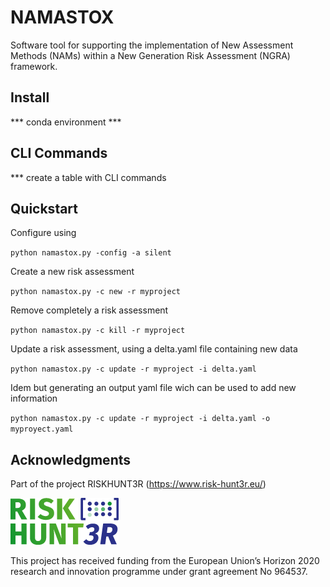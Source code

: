 # NAMASTOX

Software tool for supporting the implementation of New Assessment Methods (NAMs) within a New Generation Risk Assessment (NGRA) framework.


## Install

*** conda environment ***


## CLI Commands

*** create a table with CLI commands

## Quickstart

Configure using 

``python namastox.py -config -a silent``

Create a new risk assessment 

``python namastox.py -c new -r myproject ``

Remove completely a risk assessment

``python namastox.py -c kill -r myproject ``

Update a risk assessment, using a delta.yaml file containing new data

``python namastox.py -c update -r myproject -i delta.yaml``

Idem but generating an output yaml file wich can be used to add new information

``python namastox.py -c update -r myproject -i delta.yaml -o myproyect.yaml``


## Acknowledgments

Part of the project RISKHUNT3R (https://www.risk-hunt3r.eu/)

![Alt text](images/risk-hunt3r-logo.png?raw=true "RISKHUNT3R-logo") 

This project has received funding from the European Union’s Horizon 2020 research and innovation programme under grant agreement No 964537.

